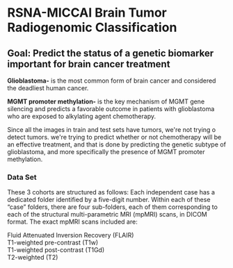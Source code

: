 # RSNA-MICCAI Brain Tumor Radiogenomic Classification

## Goal: Predict the status of a genetic biomarker important for brain cancer treatment
  
**Glioblastoma-** is the most common form of brain cancer and considered the deadliest human cancer.

**MGMT promoter methylation-** is the key mechanism of MGMT gene silencing and predicts a favorable outcome in patients with glioblastoma who are exposed to alkylating agent chemotherapy.

Since all the images in train and test sets have tumors, we're not trying o detect tumors. we're trying to predict whether or not chemotherapy will be an effective treatment, and that is done by predicting the genetic subtype of glioblastoma, and more specifically the presence of MGMT promoter methylation.

### Data Set
These 3 cohorts are structured as follows: Each independent case has a dedicated folder identified by a five-digit number. Within each of these “case” folders, there are four sub-folders, each of them corresponding to each of the structural multi-parametric MRI (mpMRI) scans, in DICOM format. The exact mpMRI scans included are:

Fluid Attenuated Inversion Recovery (FLAIR)  
T1-weighted pre-contrast (T1w)  
T1-weighted post-contrast (T1Gd)  
T2-weighted (T2)  